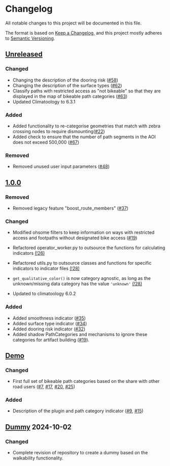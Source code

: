 # Changelog

All notable changes to this project will be documented in this file.

The format is based on [Keep a Changelog](https://keepachangelog.com/en/1.0.0/),
and this project mostly adheres to [Semantic Versioning](https://semver.org/spec/v2.0.0.html).

## [Unreleased](https://gitlab.heigit.org/climate-action/plugins/bikeability/-/compare/1.0.0...main)

### Changed
- Changing the description of the dooring risk ([#58](https://gitlab.heigit.org/climate-action/plugins/bikeability/-/issues/58))
- Changing the description of the surface types ([#62](https://gitlab.heigit.org/climate-action/plugins/bikeability/-/issues/62))
- Classify paths with restricted access as "not bikeable" so that they are displayed in the map of bikeable path categories ([#63](https://gitlab.heigit.org/climate-action/plugins/bikeability/-/issues/63))
- Updated Climatoology to 6.3.1

### Added
- Added functionality to re-categorise geometries that match with zebra crossing nodes to require
  dismounting([#22](https://gitlab.heigit.org/climate-action/plugins/bikeability/-/issues/22))
- Added check to ensure that the number of path segments in the AOI does not exceed 500,000 ([#67](https://gitlab.heigit.org/climate-action/plugins/bikeability/-/issues/67))

### Removed
- Removed unused user input parameters ([#48](https://gitlab.heigit.org/climate-action/plugins/bikeability/-/issues/48))

## [1.0.0](https://gitlab.heigit.org/climate-action/plugins/bikeability/-/releases/1.0.0)

### Removed

- Removed legacy feature "boost_route_members" ([#37](https://gitlab.heigit.org/climate-action/plugins/bikeability/-/issues/37))

### Changed

- Modified ohsome filters to keep information on ways with restricted access and footpaths without designated bike access ([#19](https://gitlab.heigit.org/climate-action/plugins/bikeability/-/issues/19))


- Refactored operator_worker.py to outsource the functions for calculating indicators [(!26)](https://gitlab.heigit.org/climate-action/plugins/bikeability/-/merge_requests/26)
- Refactored utils.py to outsource classes and functions for specific indicators to indicator files [(!28)](https://gitlab.heigit.org/climate-action/plugins/bikeability/-/merge_requests/28)
- `get_qualitative_color()` is now category agnostic, as long as the unknown/missing data category has the value `'unknown'` [(!28)](https://gitlab.heigit.org/climate-action/plugins/bikeability/-/merge_requests/28)
- Updated to climatoology 6.0.2

### Added

- Added smoothness indicator ([#35](https://gitlab.heigit.org/climate-action/plugins/bikeability/-/issues/35))
- Added surface type indicator ([#34](https://gitlab.heigit.org/climate-action/plugins/bikeability/-/issues/34))
- Added dooring risk indicator ([#32](https://gitlab.heigit.org/climate-action/plugins/bikeability/-/issues/32))
- Added shadow PathCategories and mechanisms to ignore these categories for artifact building ([#19](https://gitlab.heigit.org/climate-action/plugins/bikeability/-/issues/19)).

## [Demo](https://gitlab.heigit.org/climate-action/plugins/bikeability/-/compare/main...demo?from_project_id=914&straight=true)

### Changed
- First full set of bikeable path categories based on the share with other road users ([#7](https://gitlab.heigit.org/climate-action/plugins/bikeability/-/issues/7), [#17](https://gitlab.heigit.org/climate-action/plugins/bikeability/-/issues/17), [#20](https://gitlab.heigit.org/climate-action/plugins/bikeability/-/issues/20), [#25](https://gitlab.heigit.org/climate-action/plugins/bikeability/-/issues/25))

### Added
- Description of the plugin and path category indicator ([#9](https://gitlab.heigit.org/climate-action/plugins/bikeability/-/issues/9), [#15](https://gitlab.heigit.org/climate-action/plugins/bikeability/-/issues/15))



## [Dummy](https://gitlab.heigit.org/climate-action/plugins/bikeability/-/tree/e125efcd136567c554ee7bbf6f67c8366aae9a55) 2024-10-02

### Changed

- Complete revision of repository to create a dummy based on the walkability functionality.

